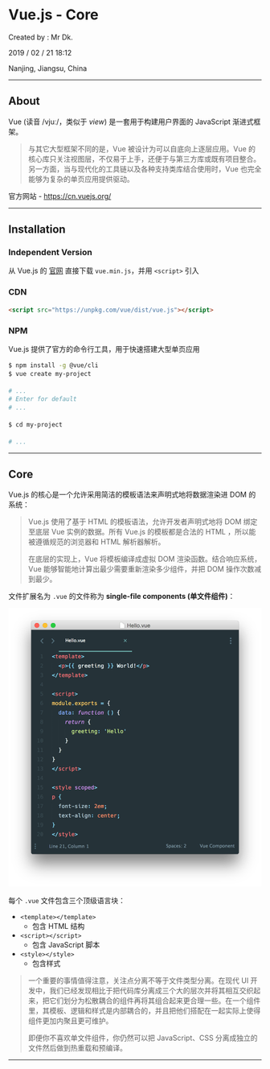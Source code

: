 # Vue.js - Core

Created by : Mr Dk.

2019 / 02 / 21 18:12

Nanjing, Jiangsu, China

---

## About

Vue (读音 /vjuː/，类似于 *view*) 是一套用于构建用户界面的 JavaScript 渐进式框架。

> 与其它大型框架不同的是，Vue 被设计为可以自底向上逐层应用。Vue 的核心库只关注视图层，不仅易于上手，还便于与第三方库或既有项目整合。另一方面，当与现代化的工具链以及各种支持类库结合使用时，Vue 也完全能够为复杂的单页应用提供驱动。

官方网站 - https://cn.vuejs.org/

---

## Installation

### Independent Version

从 Vue.js 的 [官网](https://cn.vuejs.org/) 直接下载 `vue.min.js`，并用 `<script>` 引入

### CDN

```html
<script src="https://unpkg.com/vue/dist/vue.js"></script>
```

### NPM

Vue.js 提供了官方的命令行工具，用于快速搭建大型单页应用

```bash
$ npm install -g @vue/cli
$ vue create my-project

# ...
# Enter for default
# ...

$ cd my-project

# ...
```

---

## Core

Vue.js 的核心是一个允许采用简洁的模板语法来声明式地将数据渲染进 DOM 的系统：

> Vue.js 使用了基于 HTML 的模板语法，允许开发者声明式地将 DOM 绑定至底层 Vue 实例的数据。所有 Vue.js 的模板都是合法的 HTML ，所以能被遵循规范的浏览器和 HTML 解析器解析。
>
> 在底层的实现上，Vue 将模板编译成虚拟 DOM 渲染函数。结合响应系统，Vue 能够智能地计算出最少需要重新渲染多少组件，并把 DOM 操作次数减到最少。

文件扩展名为 `.vue` 的文件称为 **single-file components (单文件组件)**：

![vue-template](../img/vue-template.png)

每个 `.vue` 文件包含三个顶级语言块：

* `<template></template>`
  * 包含 HTML 结构
* `<script></script>`
  * 包含 JavaScript 脚本
* `<style></style>`
  * 包含样式

> 一个重要的事情值得注意，关注点分离不等于文件类型分离。在现代 UI 开发中，我们已经发现相比于把代码库分离成三个大的层次并将其相互交织起来，把它们划分为松散耦合的组件再将其组合起来更合理一些。在一个组件里，其模板、逻辑和样式是内部耦合的，并且把他们搭配在一起实际上使得组件更加内聚且更可维护。
>
> 即便你不喜欢单文件组件，你仍然可以把 JavaScript、CSS 分离成独立的文件然后做到热重载和预编译。

---

